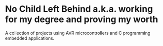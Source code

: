 # No Child Left Behind a.k.a. working for my degree and proving my worth
 A collection of projects using AVR microcontrollers and C programming embedded applications.
